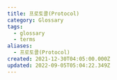 ```yaml
---
title: 프로토콜(Protocol)
category: Glossary
tags:
  - glossary
  - terms
aliases:
  - 프로토콜(Protocol)
created: 2021-12-30T04:05:00.000Z
updated: 2022-09-05T05:04:22.349Z
---
```


